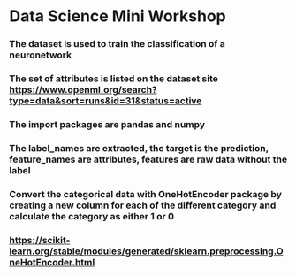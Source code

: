 # Data Science Mini Workshop
### The dataset is used to train the classification of a neuronetwork 
### The set of attributes is listed on the dataset site https://www.openml.org/search?type=data&sort=runs&id=31&status=active 
### The import packages are pandas and numpy 
### The label_names are extracted, the target is the prediction, feature_names are attributes, features are raw data without the label
### Convert the categorical data with OneHotEncoder package by creating a new column for each of the different category and calculate the category as either 1 or 0
### https://scikit-learn.org/stable/modules/generated/sklearn.preprocessing.OneHotEncoder.html
